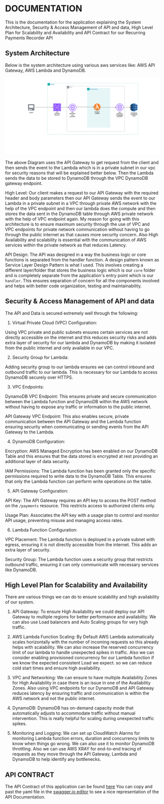 # DOCUMENTATION

This is the documentation for the application explaining the System Architecture, Security & Access Management of API and data, High Level Plan for Scalability and Availability and API Contract for our Recurring Payments Recorder API

## System Architecture
Below is the system architecture using various aws services like: AWS API Gateway, AWS Lambda and DynamoDB.

![Diagram](./images/bits-task-diagram.drawio.png)

The above Diagram uses the API Gateway to get request from the client and then sends the event to the Lambda which is in a private subnet in our vpc for security reasons that will be explained better below. Then the Lambda sends the data to be stored to DynamoDB through the VPC DynamoDB gateway endpoint.

High Level: Our client makes a request to our API Gateway with the required header and body parameters then our API Gateway sends the event to our Lambda in a private subnet in a VPC through private AWS network with the help of the VPC endpoint and then our lambda does the compute and then stores the data sent in the DynamoDB table through AWS private network with the help of VPC endpoint again. My reason for going with this architecture is to ensure maximum security through the use of VPC and VPC endpoints for private network communication without having to go through the public internet as that causes more security concern. Also High Availability and scalability is essential with the communication of AWS services within the private network as that reduces Latency.

API Design:
The API was designed in a way the business logic or core functions is separated from the handler function. A design pattern known as Service Layer Design Pattern is what I used. This involves creating a different layer/folder that stores the business logic which is our `core` folder and is completely separate from the application's entry point which is our `handler`. This ensures separation of concern for all the components involved and helps with better code organization, testing and maintainability.


## Security & Access Management of API and data
The API and Data is secured extremely well through the following:

1. Virtual Private Cloud (VPC) Configuration:

Using VPC private and public subnets ensures certain services are not directly accessible on the internet and this reduces security risks and adds extra layer of security for our lambda and DynamoDB by making it isolated from the public internet and only available in our VPC.

2. Security Group for Lambda:

Adding security group to our lambda ensures we can control inbound and outbound traffic to our lambda. This is necessary for our Lambda to access DynamoDB securely over HTTPS.

3. VPC Endpoints:

DynamoDB VPC Endpoint: This ensures private and secure communication between the Lambda function and DynamoDB within the AWS network without having to expose any traffic or information to the public internet.

API Gateway VPC Endpoint: This also enables secure, private communication between the API Gateway and the Lambda function ensuring security when communicating or sending events from the API Gateway to the Lambda.

4. DynamoDB Configuration:

Encryption: AWS Managed Encryption has been enabled on our DynamoDB Table and this ensures that the data stored is encrypted at rest providing an additional layer of data security.

IAM Permissions: The Lambda function has been granted only the specific permissions required to write data to the DynamoDB Table. This ensures that only the Lambda function can perform write operations on the table.

5. API Gateway Configuration:

API Key: The API Gateway requires an API key to access the POST method on the `/payments` resource. This restricts access to authorized clients only.

Usage Plan: Associates the API key with a usage plan to control and monitor API usage, preventing misuse and managing access rates.

6. Lambda Function Configuration:

VPC Placement: The Lambda function is deployed in a private subnet with egress, ensuring it is not directly accessible from the internet. This adds an extra layer of security.

Security Group: The Lambda function uses a security group that restricts outbound traffic, ensuring it can only communicate with necessary services like DynamoDB.

## High Level Plan for Scalability and Availability
There are various things we can do to ensure scalability and high availability of our system.

1. API Gateway: To ensure High Availability we could deploy our API Gateway to multiple regions for better performance and availability. We can also use Load balancers and Auto Scaling groups for very high traffic.

2. AWS Lambda Function Scaling: By Default AWS Lambda automatically scales horizontally with the number of incoming requests so this already helps with scalability. We can also increase the reserved concurrency limit of our lambda to handle unexpected spikes in traffic. Also we can consider enabling provisioned concurrency for our Lambda function if we know the expected consistent Load we expect.  so we can reduce cold start times and ensure high availability.

3. VPC and Networking: We can ensure to have multiple Availability Zones for High Availability in case there is an issue in one of the Availability Zones. Also using VPC endpoints for our DynamoDB and API Gateway reduces latency by ensuring traffic and communication is within the AWS network and not the public internet.

4. DynamoDB: DynamoDB has on-demand capacity mode that automatically adjusts to accommodate traffic without manual intervention. This is really helpful for scaling during unexpected traffic spikes. 

5. Monitoring and Logging: We can set up CloudWatch Alarms for monitoring Lambda function errors, duration and concurrency limits to know when things go wrong. We can also use it to monitor DynamoDB throttling. Also we can use AWS XRAY for end-to-end tracing of requests as they move through the API Gateway, Lambda and DynamoDB to help identify any bottlenecks.

## API CONTRACT
The API Contract of this application can be found [here](documentation/api-contract/openapi.yaml)
You can copy and past the yaml file in the [swagger.io editor](https://editor.swagger.io/) to see a nice representation of the API Documentation.